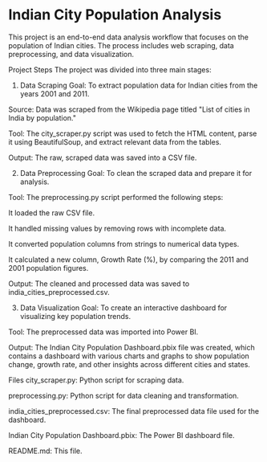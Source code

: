 # Indian City Population Analysis
This project is an end-to-end data analysis workflow that focuses on the population of Indian cities. The process includes web scraping, data preprocessing, and data visualization.

Project Steps
The project was divided into three main stages:

1. Data Scraping
Goal: To extract population data for Indian cities from the years 2001 and 2011.

Source: Data was scraped from the Wikipedia page titled "List of cities in India by population."

Tool: The city_scraper.py script was used to fetch the HTML content, parse it using BeautifulSoup, and extract relevant data from the tables.

Output: The raw, scraped data was saved into a CSV file.

2. Data Preprocessing
Goal: To clean the scraped data and prepare it for analysis.

Tool: The preprocessing.py script performed the following steps:

It loaded the raw CSV file.

It handled missing values by removing rows with incomplete data.

It converted population columns from strings to numerical data types.

It calculated a new column, Growth Rate (%), by comparing the 2011 and 2001 population figures.

Output: The cleaned and processed data was saved to india_cities_preprocessed.csv.

3. Data Visualization
Goal: To create an interactive dashboard for visualizing key population trends.

Tool: The preprocessed data was imported into Power BI.

Output: The Indian City Population Dashboard.pbix file was created, which contains a dashboard with various charts and graphs to show population change, growth rate, and other insights across different cities and states.

Files
city_scraper.py: Python script for scraping data.

preprocessing.py: Python script for data cleaning and transformation.

india_cities_preprocessed.csv: The final preprocessed data file used for the dashboard.

Indian City Population Dashboard.pbix: The Power BI dashboard file.

README.md: This file.
